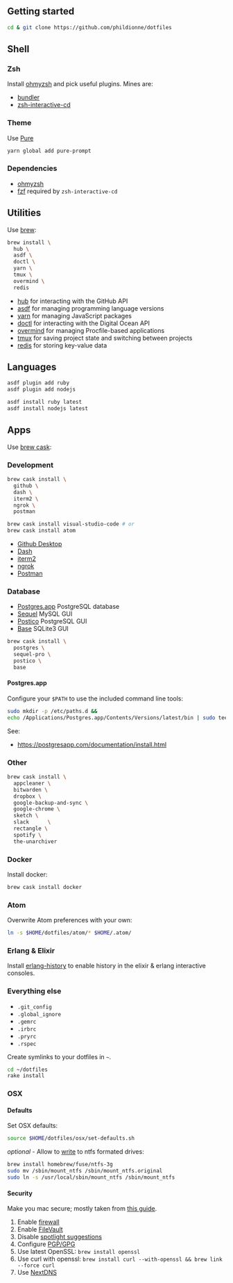 ## Getting started

```bash
cd & git clone https://github.com/phildionne/dotfiles
```

## Shell

### Zsh

Install [ohmyzsh](https://github.com/ohmyzsh/ohmyzsh) and pick useful plugins. Mines are:

- [bundler](https://github.com/ohmyzsh/ohmyzsh/tree/master/plugins/bundler)
- [zsh-interactive-cd](https://github.com/ohmyzsh/ohmyzsh/tree/master/plugins/zsh-interactive-cd)

### Theme

Use [Pure](https://github.com/sindresorhus/pure)

```bash
yarn global add pure-prompt
```

### Dependencies

- [ohmyzsh](https://github.com/ohmyzsh/ohmyzsh)
- [fzf](https://github.com/junegunn/fzf#using-homebrew-or-linuxbrew) required by `zsh-interactive-cd`

## Utilities

Use [brew](https://brew.sh/):

```bash
brew install \
  hub \
  asdf \
  doctl \
  yarn \
  tmux \
  overmind \
  redis
```

* [hub](https://github.com/github/hub) for interacting with the GitHub API
* [asdf](https://github.com/asdf-vm/asdf) for managing programming language versions
* [yarn](https://yarnpkg.com/) for managing JavaScript packages
* [doctl](https://github.com/digitalocean/doctl) for interacting with the Digital Ocean API
* [overmind](https://github.com/DarthSim/overmind) for managing Procfile-based applications
* [tmux](https://tmux.github.io/) for saving project state and switching between projects
* [redis](http://redis.io/) for storing key-value data

## Languages

```bash
asdf plugin add ruby
asdf plugin add nodejs

asdf install ruby latest
asdf install nodejs latest
```

## Apps

Use [brew cask](https://github.com/caskroom/homebrew-cask):

### Development

```bash
brew cask install \
  github \
  dash \
  iterm2 \
  ngrok \
  postman

brew cask install visual-studio-code # or
brew cask install atom
```

* [Github Desktop](https://desktop.github.com/)
* [Dash](https://kapeli.com/dash)
* [iterm2](https://www.iterm2.com/)
* [ngrok](https://ngrok.com/)
* [Postman](https://www.postman.com/)

### Database

* [Postgres.app](https://postgresapp.com/) PostgreSQL database
* [Sequel](https://www.sequelpro.com/) MySQL GUI
* [Postico](https://eggerapps.at/postico/) PostgreSQL GUI
* [Base](https://menial.co.uk/base/) SQLite3 GUI

```bash
brew cask install \
  postgres \
  sequel-pro \
  postico \
  base
```

#### Postgres.app

Configure your `$PATH` to use the included command line tools:

```bash
sudo mkdir -p /etc/paths.d &&
echo /Applications/Postgres.app/Contents/Versions/latest/bin | sudo tee /etc/paths.d/postgresapp
```

See:
- https://postgresapp.com/documentation/install.html

### Other

```bash
brew cask install \
  appcleaner \
  bitwarden \
  dropbox \
  google-backup-and-sync \
  google-chrome \
  sketch \
  slack      \
  rectangle \
  spotify \
  the-unarchiver
```

### Docker

Install docker:

```bash
brew cask install docker
```

### Atom

Overwrite Atom preferences with your own:

```bash
ln -s $HOME/dotfiles/atom/* $HOME/.atom/
```

### Erlang & Elixir

Install [erlang-history](https://github.com/ferd/erlang-history) to enable history in the elixir & erlang interactive consoles.

### Everything else

- `.git_config`
- `.global_ignore`
- `.gemrc`
- `.irbrc`
- `.pryrc`
- `.rspec`

Create symlinks to your dotfiles in `~`.

```bash
cd ~/dotfiles
rake install
```

### OSX

#### Defaults

Set OSX defaults:

```bash
source $HOME/dotfiles/osx/set-defaults.sh
```

*optional* - Allow to [write](http://apple.stackexchange.com/questions/152661/write-to-ntfs-formated-drives-on-yosemite) to ntfs formated drives:

```bash
brew install homebrew/fuse/ntfs-3g
sudo mv /sbin/mount_ntfs /sbin/mount_ntfs.original
sudo ln -s /usr/local/sbin/mount_ntfs /sbin/mount_ntfs
```

#### Security

Make you mac secure; mostly taken from [this guide](https://github.com/drduh/OS-X-Yosemite-Security-and-Privacy-Guide).

1. Enable [firewall](https://github.com/drduh/OS-X-Yosemite-Security-and-Privacy-Guide#firewall)
3. Enable [FileVault](https://github.com/drduh/macOS-Security-and-Privacy-Guide#full-disk-encryption)
3. Disable [spotlight suggestions](https://github.com/drduh/OS-X-Yosemite-Security-and-Privacy-Guide#spotlight-suggestions)
4. Configure [PGP/GPG](https://github.com/drduh/macOS-Security-and-Privacy-Guide#pgpgpg)
5. Use latest OpenSSL: `brew install openssl`
6. Use curl with openssl: `brew install curl --with-openssl && brew link --force curl`
7. Use [NextDNS](https://nextdns.io)
